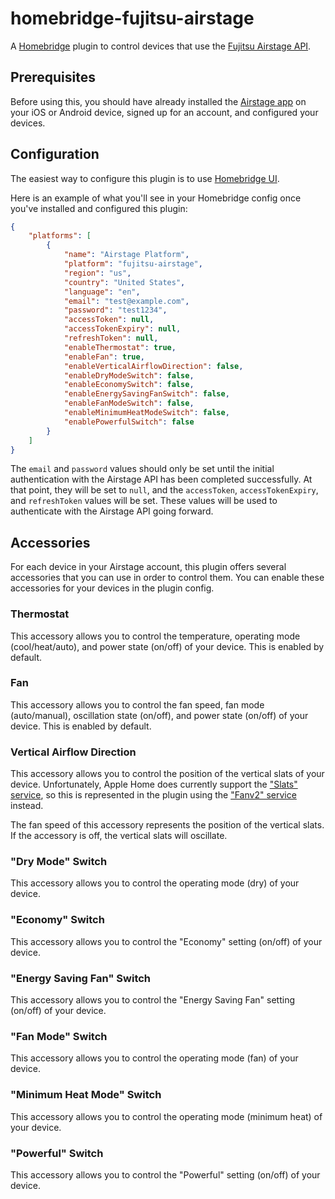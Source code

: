 # homebridge-fujitsu-airstage

A [Homebridge](https://github.com/homebridge/homebridge) plugin to control
devices that use the
[Fujitsu Airstage API](https://www.fujitsugeneral.com/us/airstage-mobile/index.html).

## Prerequisites

Before using this, you should have already installed the
[Airstage app](https://www.fujitsugeneral.com/us/airstage-mobile/setup.html) on
your iOS or Android device, signed up for an account, and configured your devices.

## Configuration

The easiest way to configure this plugin is to use
[Homebridge UI](https://github.com/homebridge/homebridge-config-ui-x).

Here is an example of what you'll see in your Homebridge config once you've
installed and configured this plugin:

```json
{
    "platforms": [
        {
            "name": "Airstage Platform",
            "platform": "fujitsu-airstage",
            "region": "us",
            "country": "United States",
            "language": "en",
            "email": "test@example.com",
            "password": "test1234",
            "accessToken": null,
            "accessTokenExpiry": null,
            "refreshToken": null,
            "enableThermostat": true,
            "enableFan": true,
            "enableVerticalAirflowDirection": false,
            "enableDryModeSwitch": false,
            "enableEconomySwitch": false,
            "enableEnergySavingFanSwitch": false,
            "enableFanModeSwitch": false,
            "enableMinimumHeatModeSwitch": false,
            "enablePowerfulSwitch": false
        }
    ]
}
```

The `email` and `password` values should only be set until the initial
authentication with the Airstage API has been completed successfully. At that
point, they will be set to `null`, and the `accessToken`, `accessTokenExpiry`,
and `refreshToken` values will be set. These values will be used to authenticate
with the Airstage API going forward.

## Accessories

For each device in your Airstage account, this plugin offers several
accessories that you can use in order to control them. You can enable these
accessories for your devices in the plugin config.

### Thermostat

This accessory allows you to control the temperature, operating
mode (cool/heat/auto), and power state (on/off) of your device.
This is enabled by default.

### Fan

This accessory allows you to control the fan speed, fan mode (auto/manual),
oscillation state (on/off), and power state (on/off) of your device.
This is enabled by default.

### Vertical Airflow Direction

This accessory allows you to control the position of the vertical slats of
your device. Unfortunately, Apple Home does currently support the
["Slats" service](https://developers.homebridge.io/#/service/Slats), so this is
represented in the plugin using the
["Fanv2" service](https://developers.homebridge.io/#/service/Fanv2) instead.

The fan speed of this accessory represents the position of the vertical slats.
If the accessory is off, the vertical slats will oscillate.

### "Dry Mode" Switch

This accessory allows you to control the operating mode (dry) of your device.

### "Economy" Switch

This accessory allows you to control the "Economy" setting (on/off) of your device.

### "Energy Saving Fan" Switch

This accessory allows you to control the "Energy Saving Fan" setting (on/off)
of your device.

### "Fan Mode" Switch

This accessory allows you to control the operating mode (fan) of your device.

### "Minimum Heat Mode" Switch

This accessory allows you to control the operating mode (minimum heat) of your
device.

### "Powerful" Switch

This accessory allows you to control the "Powerful" setting (on/off) of your
device.
